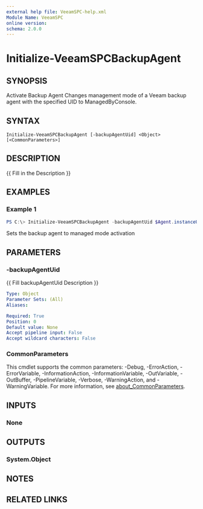 ```yaml
---
external help file: VeeamSPC-help.xml
Module Name: VeeamSPC
online version:
schema: 2.0.0
---
```


# Initialize-VeeamSPCBackupAgent

## SYNOPSIS
Activate Backup Agent
Changes management mode of a Veeam backup agent with the specified UID to ManagedByConsole.

## SYNTAX

```
Initialize-VeeamSPCBackupAgent [-backupAgentUid] <Object> [<CommonParameters>]
```

## DESCRIPTION
{{ Fill in the Description }}

## EXAMPLES

### Example 1
```powershell
PS C:\> Initialize-VeeamSPCBackupAgent -backupAgentUid $Agent.instanceUid
```

Sets the backup agent to managed mode activation

## PARAMETERS

### -backupAgentUid
{{ Fill backupAgentUid Description }}

```yaml
Type: Object
Parameter Sets: (All)
Aliases:

Required: True
Position: 0
Default value: None
Accept pipeline input: False
Accept wildcard characters: False
```

### CommonParameters
This cmdlet supports the common parameters: -Debug, -ErrorAction, -ErrorVariable, -InformationAction, -InformationVariable, -OutVariable, -OutBuffer, -PipelineVariable, -Verbose, -WarningAction, and -WarningVariable. For more information, see [about_CommonParameters](http://go.microsoft.com/fwlink/?LinkID=113216).

## INPUTS

### None
## OUTPUTS

### System.Object
## NOTES

## RELATED LINKS
